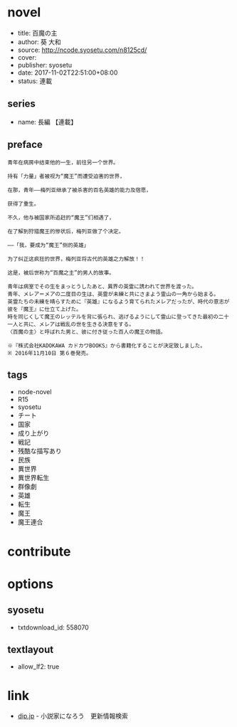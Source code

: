 # novel

- title: 百魔の主
- author: 葵 大和
- source: http://ncode.syosetu.com/n8125cd/
- cover:
- publisher: syosetu
- date: 2017-11-02T22:51:00+08:00
- status: 連載

## series

- name: 長編 【連載】

## preface


```
青年在病房中结束他的一生，前往另一个世界。

持有「力量」者被视为“魔王”而遭受迫害的世界，

在那，青年——梅列亚继承了被杀害的百名英雄的能力及宿愿，

获得了重生。

不久，他与被国家所追赶的“魔王”们相遇了，

在了解到狩猎魔王的惨状后，梅列亚做了个决定。

——「我，要成为“魔王”侧的英雄」

为了纠正这疯狂的世界，梅列亚将古代的英雄之力解放！！

这是，被后世称为“百魔之主”的男人的故事。

青年は病室でその生をまっとうしたあと、異界の英霊に誘われて世界を渡った。
青年、メレア＝メアの二度目の生は、英霊が未練と共にさまよう霊山の一角から始まる。
英霊たちの未練を晴らすために『英雄』になるよう育てられたメレアだったが、時代の意志が彼を『魔王』に仕立て上げた。
時を同じくして魔王のレッテルを背に張られ、逃げるようにして霊山に登ってきた最初の二十一人と共に、メレアは戦乱の世を生きる決意をする。
〈百魔の主〉と呼ばれた男と、彼に付き従った百人の魔王の物語。

※『株式会社KADOKAWA カドカワBOOKS』から書籍化することが決定致しました。
※ 2016年11月10日 第６巻発売。
```

## tags

- node-novel
- R15
- syosetu
- チート
- 国家
- 成り上がり
- 戦記
- 残酷な描写あり
- 民族
- 異世界
- 異世界転生
- 群像劇
- 英雄
- 転生
- 魔王
- 魔王連合

# contribute


# options

## syosetu

- txtdownload_id: 558070

## textlayout

- allow_lf2: true

# link

- [dip.jp](https://narou.dip.jp/search.php?text=n8125cd&novel=all&genre=all&new_genre=all&length=0&down=0&up=100) - 小説家になろう　更新情報検索


